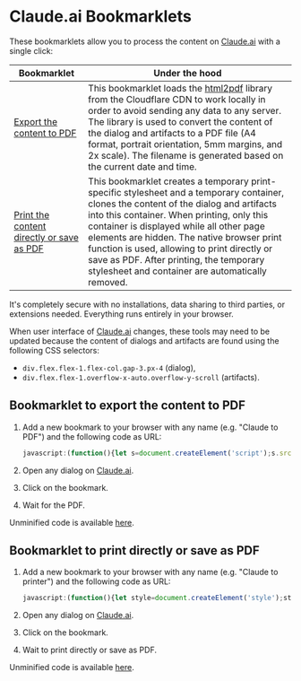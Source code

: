 # Claude.ai Bookmarklets

These bookmarklets allow you to process the content on [Claude.ai](https://claude.ai/) with a single click:

| Bookmarklet                                                                                | Under the hood                                                                                                                                                                                                                                                                                                                                                                                                                  |
|--------------------------------------------------------------------------------------------|---------------------------------------------------------------------------------------------------------------------------------------------------------------------------------------------------------------------------------------------------------------------------------------------------------------------------------------------------------------------------------------------------------------------------------|
| [Export the content to PDF](#bookmarklet-to-export-the-content-to-pdf)                     | This bookmarklet loads the [html2pdf](https://github.com/eKoopmans/html2pdf.js) library from the Cloudflare CDN to work locally in order to avoid sending any data to any server. The library is used to convert the content of the dialog and artifacts to a PDF file (A4 format, portrait orientation, 5mm margins, and 2x scale). The filename is generated based on the current date and time.                              |
| [Print the content directly or save as PDF](#bookmarklet-to-print-directly-or-save-as-pdf) | This bookmarklet creates a temporary print-specific stylesheet and a temporary container, clones the content of the dialog and artifacts into this container. When printing, only this container is displayed while all other page elements are hidden. The native browser print function is used, allowing to print directly or save as PDF. After printing, the temporary stylesheet and container are automatically removed. |

It's completely secure with no installations, data sharing to third parties, or extensions needed. Everything runs
entirely in your browser.

When user interface of [Claude.ai](https://claude.ai/) changes, these tools may need to be updated because the content
of dialogs and artifacts are found using the following CSS selectors:

- `div.flex.flex-1.flex-col.gap-3.px-4` (dialog),
- `div.flex.flex-1.overflow-x-auto.overflow-y-scroll` (artifacts).

## Bookmarklet to export the content to PDF

1. Add a new bookmark to your browser with any name (e.g. "Claude to PDF") and the following code as URL:

   ```javascript
   javascript:(function(){let s=document.createElement('script');s.src='https://cdnjs.cloudflare.com/ajax/libs/html2pdf.js/0.10.2/html2pdf.bundle.min.js';s.onload=function(){let t=new Date().toISOString().replace(/[-:T.]/g,'').slice(0,14),e1=document.querySelector('div.flex.flex-1.flex-col.gap-3.px-4'),e2=document.querySelector('div.flex.flex-1.overflow-x-auto.overflow-y-scroll');let pdf=html2pdf().set({margin:5,filename:`${t}.pdf`,html2canvas:{scale:2,logging:false}}).from(e1);e2&&(pdf=pdf.toPdf().get('pdf').then(pdfObj=>pdfObj.addPage()).from(e2).toContainer().toCanvas().toPdf());pdf.save();};document.body.appendChild(s);})();
   ```

2. Open any dialog on [Claude.ai](https://claude.ai/).
3. Click on the bookmark.
4. Wait for the PDF.

Unminified code is available [here](https://github.com/give-me/claude/blob/main/bookmarklets/via-html2pdf.js).

## Bookmarklet to print directly or save as PDF

1. Add a new bookmark to your browser with any name (e.g. "Claude to printer") and the following code as URL:

   ```javascript
   javascript:(function(){let style=document.createElement('style');style.textContent='@media print{body>*{display:none!important}#temp{display:flex!important;flex-direction:column}}';document.head.appendChild(style);let temp=document.createElement('div'),e1=document.querySelector('div.flex.flex-1.flex-col.gap-3.px-4'),e2=document.querySelector('div.flex.flex-1.overflow-x-auto.overflow-y-scroll');temp.id='temp';temp.appendChild(e1.cloneNode(true));e2&&temp.appendChild(e2.cloneNode(true));document.body.appendChild(temp);print();setTimeout(()=>{document.head.removeChild(style);document.body.removeChild(temp);},1000);})();
   ```

2. Open any dialog on [Claude.ai](https://claude.ai/).
3. Click on the bookmark.
4. Wait to print directly or save as PDF.

Unminified code is available [here](https://github.com/give-me/claude/blob/main/bookmarklets/via-print.js).